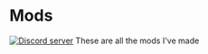 # Mods
[![Discord server](https://discord.com/api/guilds/1186456207091843183/widget.png)](https://discord.gg/snakes-mods)
These are all the mods I've made
